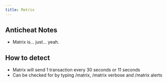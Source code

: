 ```yaml
---
title: Matrix
---
```

## Anticheat Notes
- Matrix is... just... yeah.

## How to detect
- Matrix will send 1 transaction every 30 seconds or 11 seconds
- Can be checked for by typing /matrix, /matrix verbose and /matrix alerts
